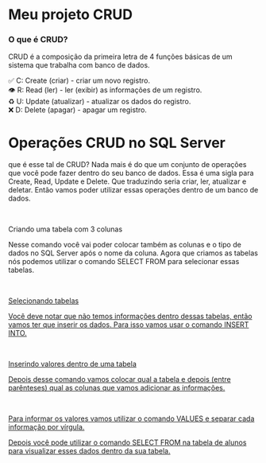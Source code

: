 <h1> Meu projeto CRUD </h1> 

<h3><strong>O que é CRUD?</strong></h3>

<p>CRUD é a composição da primeira letra de 4 funções básicas de um sistema que trabalha com banco de dados.<p>

✅ C: Create (criar) - criar um novo registro.<br>
👁 R: Read (ler) - ler (exibir) as informações de um registro.<br>
♻️ U: Update (atualizar) - atualizar os dados do registro.<br>
❌ D: Delete (apagar) - apagar um registro.<br>

  <h1>Operações CRUD no SQL Server</h1>
<p> que é esse tal de CRUD? Nada mais é do que um conjunto de operações que você pode fazer dentro do seu banco de dados. Essa é uma sigla para Create, Read, Update e Delete. Que traduzindo seria criar, ler, atualizar e deletar. Então vamos poder utilizar essas operações dentro de um banco de dados.<p/><br>

<p>Criando uma tabela com 3 colunas
<p>Nesse comando você vai poder colocar também as colunas e o tipo de dados no SQL Server após o nome da coluna. Agora que criamos as tabelas nós podemos utilizar o comando SELECT FROM para selecionar essas tabelas.<p><br>
<a href="https://www.hashtagtreinamentos.com/wp-content/uploads/2022/03/Operacoes-CRUD-no-SQL-Server-1-1024x177.png.webp">
  
<p>Selecionando tabelas</p>
<p>Você deve notar que não temos informações dentro dessas tabelas, então vamos ter que inserir os dados. Para isso vamos usar o comando INSERT INTO.<p><br>

<p>Inserindo valores dentro de uma tabela
<p>Depois desse comando vamos colocar qual a tabela e depois (entre parênteses) qual as colunas que vamos adicionar as informações.</p><br>

<p>Para informar os valores vamos utilizar o comando VALUES e separar cada informação por vírgula.</p>

<p>Depois você pode utilizar o comando SELECT FROM na tabela de alunos para visualizar esses dados dentro da sua tabela.</p><br>

